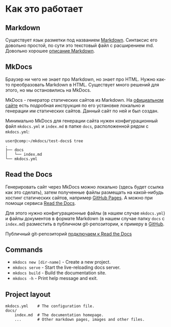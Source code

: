 # Как это работает
## Markdown
Существует язык разметки под названием [Markdown](https://en.wikipedia.org/wiki/Markdown). Синтаксис его довольно простой, по сути это текстовый файл с расширением md. Довольно хорошее [описание Markdown](https://gist.github.com/Jekins/2bf2d0638163f1294637).

## MkDocs
Браузер ни чего не знает про Markdown, но знает про HTML. Нужно как-то преобразовать Markdown в HTML. Существует много решений для этого, но мы остановились на MkDocs.

MkDocs - генератор статических сайтов из Markdown. На [официальном сайте](https://www.mkdocs.org) есть подробная инструкция по его установке локально и генерации им статических сайтов. Данный сайт по ней и был создан.

Минимально MkDocs для генерации сайта нужен конфигурационный файл `mkdocs.yml` и `index.md` в папке `docs`, расположенной рядом с `mkdocs.yml`:
```
user@comp:~/mkdocs/test-docs$ tree
.
├── docs
│   └── index.md
└── mkdocs.yml
```

## Read the Docs

Генерировать сайт через MkDocs можно локально (здесь будет ссылка как это сделать), затем полученные файлы размещать на какой-нибудь хостинг статических сайтов, например [GitHub Pages](https://pages.github.com/). А можно при помощи сервиса [Read the Docs](https://readthedocs.org/).

Для этого нужно конфигурационные файлы (в нашем случае `mkdocs.yml`) и файлы документов в формате Markdown (в нашем случае папку `docs` с `index.md`) разместить в публичном git-репозитории, к примеру в [GitHub](https://github.com/).

Публичный git-репозиторий [подключаем к Read the Docs](https://docs.readthedocs.io/en/stable/intro/import-guide.html) 

## Commands

* `mkdocs new [dir-name]` - Create a new project.
* `mkdocs serve` - Start the live-reloading docs server.
* `mkdocs build` - Build the documentation site.
* `mkdocs -h` - Print help message and exit.

## Project layout

    mkdocs.yml    # The configuration file.
    docs/
        index.md  # The documentation homepage.
        ...       # Other markdown pages, images and other files.
